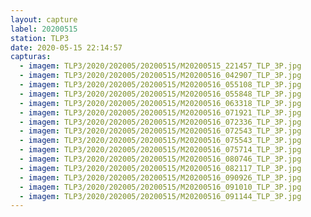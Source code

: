 ```yaml
---
layout: capture
label: 20200515
station: TLP3
date: 2020-05-15 22:14:57
capturas:
  - imagem: TLP3/2020/202005/20200515/M20200515_221457_TLP_3P.jpg
  - imagem: TLP3/2020/202005/20200515/M20200516_042907_TLP_3P.jpg
  - imagem: TLP3/2020/202005/20200515/M20200516_055108_TLP_3P.jpg
  - imagem: TLP3/2020/202005/20200515/M20200516_055848_TLP_3P.jpg
  - imagem: TLP3/2020/202005/20200515/M20200516_063318_TLP_3P.jpg
  - imagem: TLP3/2020/202005/20200515/M20200516_071921_TLP_3P.jpg
  - imagem: TLP3/2020/202005/20200515/M20200516_072336_TLP_3P.jpg
  - imagem: TLP3/2020/202005/20200515/M20200516_072543_TLP_3P.jpg
  - imagem: TLP3/2020/202005/20200515/M20200516_075543_TLP_3P.jpg
  - imagem: TLP3/2020/202005/20200515/M20200516_075714_TLP_3P.jpg
  - imagem: TLP3/2020/202005/20200515/M20200516_080746_TLP_3P.jpg
  - imagem: TLP3/2020/202005/20200515/M20200516_082117_TLP_3P.jpg
  - imagem: TLP3/2020/202005/20200515/M20200516_090926_TLP_3P.jpg
  - imagem: TLP3/2020/202005/20200515/M20200516_091010_TLP_3P.jpg
  - imagem: TLP3/2020/202005/20200515/M20200516_091144_TLP_3P.jpg
---
```

